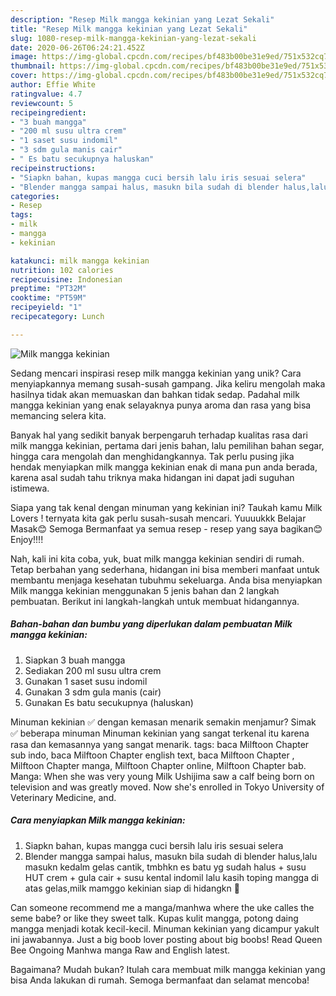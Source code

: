 ```yaml
---
description: "Resep Milk mangga kekinian yang Lezat Sekali"
title: "Resep Milk mangga kekinian yang Lezat Sekali"
slug: 1080-resep-milk-mangga-kekinian-yang-lezat-sekali
date: 2020-06-26T06:24:21.452Z
image: https://img-global.cpcdn.com/recipes/bf483b00be31e9ed/751x532cq70/milk-mangga-kekinian-foto-resep-utama.jpg
thumbnail: https://img-global.cpcdn.com/recipes/bf483b00be31e9ed/751x532cq70/milk-mangga-kekinian-foto-resep-utama.jpg
cover: https://img-global.cpcdn.com/recipes/bf483b00be31e9ed/751x532cq70/milk-mangga-kekinian-foto-resep-utama.jpg
author: Effie White
ratingvalue: 4.7
reviewcount: 5
recipeingredient:
- "3 buah mangga"
- "200 ml susu ultra crem"
- "1 saset susu indomil"
- "3 sdm gula manis cair"
- " Es batu secukupnya haluskan"
recipeinstructions:
- "Siapkn bahan, kupas mangga cuci bersih lalu iris sesuai selera"
- "Blender mangga sampai halus, masukn bila sudah di blender halus,lalu masukn kedalm gelas cantik, tmbhkn es batu yg sudah halus + susu HUT crem + gula cair + susu kental indomil lalu kasih toping mangga di atas gelas,milk mamggo kekinian siap di hidangkn 🥰"
categories:
- Resep
tags:
- milk
- mangga
- kekinian

katakunci: milk mangga kekinian 
nutrition: 102 calories
recipecuisine: Indonesian
preptime: "PT32M"
cooktime: "PT59M"
recipeyield: "1"
recipecategory: Lunch

---
```



![Milk mangga kekinian](https://img-global.cpcdn.com/recipes/bf483b00be31e9ed/751x532cq70/milk-mangga-kekinian-foto-resep-utama.jpg)

Sedang mencari inspirasi resep milk mangga kekinian yang unik? Cara menyiapkannya memang susah-susah gampang. Jika keliru mengolah maka hasilnya tidak akan memuaskan dan bahkan tidak sedap. Padahal milk mangga kekinian yang enak selayaknya punya aroma dan rasa yang bisa memancing selera kita.

Banyak hal yang sedikit banyak berpengaruh terhadap kualitas rasa dari milk mangga kekinian, pertama dari jenis bahan, lalu pemilihan bahan segar, hingga cara mengolah dan menghidangkannya. Tak perlu pusing jika hendak menyiapkan milk mangga kekinian enak di mana pun anda berada, karena asal sudah tahu triknya maka hidangan ini dapat jadi suguhan istimewa.

Siapa yang tak kenal dengan minuman yang kekinian ini? Taukah kamu Milk Lovers ! ternyata kita gak perlu susah-susah mencari. Yuuuukkk Belajar Masak😊 Semoga Bermanfaat ya semua resep - resep yang saya bagikan😊 Enjoy!!!!


Nah, kali ini kita coba, yuk, buat milk mangga kekinian sendiri di rumah. Tetap berbahan yang sederhana, hidangan ini bisa memberi manfaat untuk membantu menjaga kesehatan tubuhmu sekeluarga. Anda bisa menyiapkan Milk mangga kekinian menggunakan 5 jenis bahan dan 2 langkah pembuatan. Berikut ini langkah-langkah untuk membuat hidangannya.

<!--inarticleads1-->

##### Bahan-bahan dan bumbu yang diperlukan dalam pembuatan Milk mangga kekinian:

1. Siapkan 3 buah mangga
1. Sediakan 200 ml susu ultra crem
1. Gunakan 1 saset susu indomil
1. Gunakan 3 sdm gula manis (cair)
1. Gunakan  Es batu secukupnya (haluskan)


Minuman kekinian ✅ dengan kemasan menarik semakin menjamur? Simak ✅ beberapa minuman Minuman kekinian yang sangat terkenal itu karena rasa dan kemasannya yang sangat menarik. tags: baca Milftoon Chapter sub indo, baca Milftoon Chapter english text, baca Milftoon Chapter , Milftoon Chapter manga, Milftoon Chapter online, Milftoon Chapter bab. Manga: When she was very young Milk Ushijima saw a calf being born on television and was greatly moved. Now she&#39;s enrolled in Tokyo University of Veterinary Medicine, and. 

<!--inarticleads2-->

##### Cara menyiapkan Milk mangga kekinian:

1. Siapkn bahan, kupas mangga cuci bersih lalu iris sesuai selera
1. Blender mangga sampai halus, masukn bila sudah di blender halus,lalu masukn kedalm gelas cantik, tmbhkn es batu yg sudah halus + susu HUT crem + gula cair + susu kental indomil lalu kasih toping mangga di atas gelas,milk mamggo kekinian siap di hidangkn 🥰


Can someone recommend me a manga/manhwa where the uke calles the seme babe? or like they sweet talk. Kupas kulit mangga, potong daing mangga menjadi kotak kecil-kecil. Minuman kekinian yang dicampur yakult ini jawabannya. Just a big boob lover posting about big boobs! Read Queen Bee Ongoing Manhwa manga Raw and English latest. 

Bagaimana? Mudah bukan? Itulah cara membuat milk mangga kekinian yang bisa Anda lakukan di rumah. Semoga bermanfaat dan selamat mencoba!
